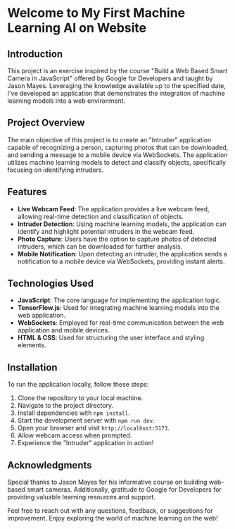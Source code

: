 # Welcome to My First Machine Learning AI on Website

## Introduction
This project is an exercise inspired by the course "Build a Web Based Smart Camera in JavaScript" offered by Google for Developers and taught by Jason Mayes. Leveraging the knowledge available up to the specified date, I've developed an application that demonstrates the integration of machine learning models into a web environment.

## Project Overview
The main objective of this project is to create an "Intruder" application capable of recognizing a person, capturing photos that can be downloaded, and sending a message to a mobile device via WebSockets. The application utilizes machine learning models to detect and classify objects, specifically focusing on identifying intruders.

## Features
- **Live Webcam Feed**: The application provides a live webcam feed, allowing real-time detection and classification of objects.
- **Intruder Detection**: Using machine learning models, the application can identify and highlight potential intruders in the webcam feed.
- **Photo Capture**: Users have the option to capture photos of detected intruders, which can be downloaded for further analysis.
- **Mobile Notification**: Upon detecting an intruder, the application sends a notification to a mobile device via WebSockets, providing instant alerts.

## Technologies Used
- **JavaScript**: The core language for implementing the application logic.
- **TensorFlow.js**: Used for integrating machine learning models into the web application.
- **WebSockets**: Employed for real-time communication between the web application and mobile devices.
- **HTML & CSS**: Used for structuring the user interface and styling elements.

## Installation
To run the application locally, follow these steps:
1. Clone the repository to your local machine.
2. Navigate to the project directory.
3. Install dependencies with `npm install`.
4. Start the development server with `npm run dev`.
5. Open your browser and visit `http://localhost:5173`.
6. Allow webcam access when prompted.
7. Experience the "Intruder" application in action!

## Acknowledgments
Special thanks to Jason Mayes for his informative course on building web-based smart cameras. Additionally, gratitude to Google for Developers for providing valuable learning resources and support.

Feel free to reach out with any questions, feedback, or suggestions for improvement. Enjoy exploring the world of machine learning on the web!
